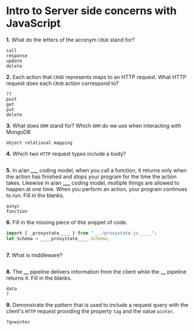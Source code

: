 # Intro to Server side concerns with JavaScript

**1.** What do the letters of the acronym `CRUD` stand for?

<!-- enter you answer in the space below -->

```
call
response
update
delete
```

**2.** Each action that `CRUD` represents maps to an HTTP request. What HTTP request does each `CRUD` action correspond to?

<!-- enter you answer in the space below -->

```
??
post
get
put
delete
```

**3.** What does `ORM` stand for? Which `ORM` do we use when interacting with MongoDB

<!-- enter you answer in the space below -->

```
object relational mapping

```

**4.** Which two `HTTP` request types include a body?

<!-- enter you answer in the space below -->

```post , put

```

**5.** In a/an **\_\_\_** coding model, when you call a function, it returns only when the action has finished and stops your program for the time the action takes. Likewise in a/an **\_\_\_** coding model, multiple things are allowed to happen at one time. When you perform an action, your program continues to run. Fill in the blanks.

<!-- enter you answer in the space below -->

```
asnyc
function
```

**6.** Fill in the missing piece of this snippet of code.

```js
import { _proxystate____ } from "__./proxystate.js_____";
let Schema = ____proxystate____.Schema;
```

<!-- enter you answer in the space below -->

```

```

**7.** What is middleware?

<!-- enter you answer in the space below -->

```a server database

```

**8.** The **\_\_** pipeline delivers information from the client while the **\_\_** pipeline returns it. Fill in the blanks.

<!-- enter you answer in the space below -->

```
data
?
```

**9.**
Demonstrate the pattern that is used to include a request query with the client's `HTTP` request providing the property `tag` and the value `winter`.

<!-- enter you answer in the space below -->

```
?q=winter
```
